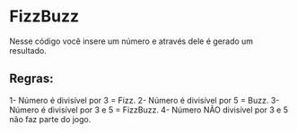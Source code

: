 # FizzBuzz
Nesse código você insere um número e através dele é gerado um resultado.

## Regras:
1- Número é divisível por 3 = Fizz.
2- Número é divisível por 5 = Buzz.
3- Número é divisível por 3 e 5 = FizzBuzz.
4- Número NÃO divisível por 3 e 5 não faz parte do jogo.
